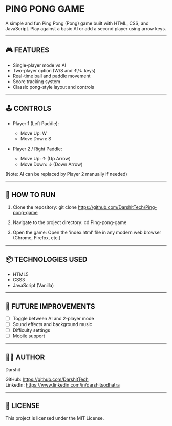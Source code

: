 PING PONG GAME
=====================

A simple and fun Ping Pong (Pong) game built with HTML, CSS, and JavaScript.
Play against a basic AI or add a second player using arrow keys.

-----------------------------------
🎮 FEATURES
-----------------------------------
- Single-player mode vs AI
- Two-player option (W/S and ↑/↓ keys)
- Real-time ball and paddle movement
- Score tracking system
- Classic pong-style layout and controls

-----------------------------------
🕹️ CONTROLS
-----------------------------------
- Player 1 (Left Paddle): 
    - Move Up: W
    - Move Down: S

- Player 2 / Right Paddle: 
    - Move Up: ↑ (Up Arrow)
    - Move Down: ↓ (Down Arrow)

(Note: AI can be replaced by Player 2 manually if needed)

-----------------------------------
🚀 HOW TO RUN
-----------------------------------
1. Clone the repository:
   git clone https://github.com/DarshitTech/Ping-pong-game

2. Navigate to the project directory:
   cd Ping-pong-game

3. Open the game:
   Open the 'index.html' file in any modern web browser (Chrome, Firefox, etc.)

-----------------------------------
📦 TECHNOLOGIES USED
-----------------------------------
- HTML5
- CSS3
- JavaScript (Vanilla)

-----------------------------------
📌 FUTURE IMPROVEMENTS
-----------------------------------
- [ ] Toggle between AI and 2-player mode
- [ ] Sound effects and background music
- [ ] Difficulty settings
- [ ] Mobile support

-----------------------------------
🧑‍💻 AUTHOR
-----------------------------------
Darshit

GitHub: https://github.com/DarshitTech <br>
LinkedIn: https://www.linkedin.com/in/darshitsodhatra

-----------------------------------
📄 LICENSE
-----------------------------------
This project is licensed under the MIT License.

